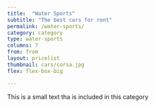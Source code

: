 ```yaml
---
title:  "Water Sports"
subtitle: "The best cars for rent"
permalink: /water-sports/
category: category
type: water-sports
columns: 7
from: from
layout: pricelist
thumbnail: cars/corsa.jpg
flex: flex-box-big

---
```


This is a small text tha is included in this category
